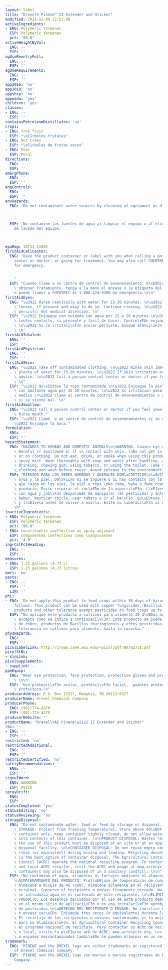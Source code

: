 ```yaml
---
layout: label
title: "Drexel® Pinene™ II Extender and Sticker"
modified: 2021-12-09 12:57:00
activeIngredients:
- ENG: Polymeric terpenes
  ESP: Polymeric terpenes
  pct: '96.0'
activeWeightByVol:
  ENG: --
  ESP: ''
agUseReentryFull:
  ENG: --
  ESP: ''
agUseRequirements:
  ENG: --
  ESP: ''
app2016: 'no'
app2018: 'no'
appship: 'no'
appwsda: 'yes'
children: 'yes'
classes:
- ENG: --
  ESP: ''
containsPetroleumDistillates: 'no'
crops:
- ENG: Tree fruit
  ESP: "\xC1rboles frutales"
- ENG: Nut trees
  ESP: "\xC1rboles de frutos secos"
- ENG: Pear
  ESP: Peral
directions:
  ENG: --
  ESP: ''
emergPhone:
  ENG: ''
  ESP: ''
engControls:
  ENG: --
  ESP: ''
envHazards:
  ENG: 'Do not contaminate water sources by cleaning of equipment or disposal of wastewaters.


    '
  ESP: 'No contamine las fuentes de agua al limpiar el equipo o al eliminar el agua
    de lavado del equipo.


    '
epaReg: 19713-15002
firstAidCallCenter:
  ENG: 'Have the product container or label with you when calling a poison control
    center or doctor, or going for treatment. You may also call CHEMTREC at 1-800-424-9300
    for emergency.


    '
  ESP: "Cuando llame a un centro de control de envenenamiento, m\xE9dico o intente\
    \ obtener tratamiento, tenga a la mano el envase o la etiqueta del producto. Tambi\xE9\
    n puede llamar a CHEMTREC al 1-800-424-9300 de emergencia.\n\n"
firstAidEyes:
  ENG: "\u2022 Rinse cautiously with water for 15-20 minutes. \n\u2022 Remove contact\
    \ lenses, if present and easy to do so. Continue rinsing. \n\u2022 If eye irritation\
    \ persists: Get medical attention. \n"
  ESP: "\u2022 Enjuague con cuidado con agua por 15 a 20 minutos.\n\u2022 Qu\xEDteselos\
    \ lentes contacto, si presente y facil de hacer. Contin\xFAe enjuagando los ojos.\
    \ \n\u2022 Si la irritaci\xF3n ocular persiste, busque atenci\xF3n m\xE9dica.\
    \ \n"
firstAidInhaled:
  ENG: ''
  ESP: ''
firstAidPhysician:
  ENG: ''
  ESP: ''
firstAidSkin:
  ENG: "\u2022 Take off contaminated clothing. \n\u2022 Rinse skin immediately with\
    \ plenty of water for 15-20 minutes. \n\u2022 If skin irritation occurs, get medical\
    \ advice. \n\u2022 Call a poison control center or doctor if you feel unwell.\
    \ \n"
  ESP: "\u2022 Qu\xEDtese la ropa contaminada.\n\u2022 Enjuague la piel inmediatamente\
    \ con bastante agua por 15-20 minutos. \n\u2022 Si irritacion pasa, busque aviso\
    \ medico.\n\u2022 Llame al centro de control de envenenamientos o a un m\xE9dico\
    \ si se siente mal. \n"
firstAidSwallow:
  ENG: "\u2022 Call a poison control center or doctor if you feel unwell.\n\u2022\
    \ Rinse mouth."
  ESP: "\u2022 Llame  a un centro de control de envenenamientos si se siente mal.\n\
    \u2022 Enjuague la boca."
formulation:
  ENG: --
  ESP: ''
hazardStatement:
  ENG: "HAZARDS TO HUMANS AND DOMESTIC ANIMALS\n\nWARNING. Causes eye and skin irritation.\
    \ Harmful if swallowed or if in contact with skin. \nDo not get in eyes, on skin\
    \ or on clothing. Do not eat, drink, or smoke when using this product. Avoid breathing\
    \ spray mist. Wash thoroughly with soap and water after handling, and before eating,\
    \ drinking, chewing gum, using tobacco, or using the toilet. Take off contaminated\
    \ clothing and wash before reuse. Avoid release to the environment. \n\n"
  ESP: "RIESGOS PARA LOS SERES HUMANOS Y ANIMALES DOM\xC9STICOS\n\nAVISO. Irrita los\
    \ ojos y la piel. Da\xF1ino si se ingiere o si hay contacto con la piel. No permita\
    \ que caiga en los ojos, la piel o ropa.\nNo coma, beba o fume cuando use este\
    \ producto. Evite respirar el roc\xEDo de la aspersi\xF3n. L\xE1vese muy bien\
    \ con agua y jab\xF3n despu\xE9s de manipular (el pesticida) y antes de comer,\
    \ beber, masticar chicle, usar tabaco o ir al ba\xF1o. Qu\xEDtese la ropa contaminada\
    \ y l\xE1vela antes de volver a usarla. Evite su liberaci\xF3n al medio ambiente.\n\
    \n"
inactiveIngredients:
- ENG: Polymeric terpenes
  ESP: Polymeric terpenes
  pct: '96.0'
- ENG: Constituents ineffective as spray adjuvant
  ESP: Componentes inefectivos como coadyuvantes
  pct: '4.0'
ingrColPctHeading:
  ENG: --
  ESP: --
measures:
- ENG: 1.25 gallons (4.73 L)
  ESP: 1.25 galones (4.73 litros)
omri: 'no'
pests:
- ENG: --
  ESP: ''
  LIN: ''
phi:
- ENG: 'Do not apply this product to food crops within 30 days of harvest except as
    follows: This product can be used with copper fungicides, Bacillus thuringiensis
    products and other tolerance exempt pesticides on food crops up to harvest.'
  ESP: "No aplique este producto a cultivos para alimento 30 d\xEDas antes de la cosecha,\
    \ excepto como se indica a continuaci\xF3n: Este producto se puede usar con fungicidas\
    \ de cobre, productos de Bacillus thuringiensis y otros pesticidas exentos de\
    \ tolerancia en cultivos para alimento, hasta la cosecha."
physHazards:
  ENG: --
  ESP: ''
picolLabelLink: http://cru66.cahe.wsu.edu/~picol/pdf/WA/62731.pdf
picolSLNs:
- slnLink: --
picolSupplements:
- suppLink: --
ppeEquip:
  ENG: "Wear eye protection, face protection, protective gloves and protective clothing.\
    \ \n\n"
  ESP: "Use protecci\xF3n ocular, protecci\xF3n facial,  guantes protectores y ropa\
    \ protectora.\n"
producerAddress: P.O. Box 13327, Memphis, TN 38113-0327
producerName: Drexel Chemical Company
producerPhone:
  ENG: (901)774-4370
  ESP: (901)774-4370
producerWebsite: ''
productName: "Drexel\xAE Pinene\u2122 II Extender and Sticker"
rei:
- ENG: --
  ESP: ''
restricted: 'no'
restrictedAdditional:
  ENG: ''
  ESP: ''
restrictedCertified: 'no'
safetyRecommendations:
  ENG: --
  ESP: ''
signalWord:
  ENG: WARNING
  ESP: AVISO
sprayDrift:
  ENG: --
  ESP: ''
statusCompleted: 'yes'
statusEditing: 'no'
statusReviewing: 'no'
storageDisposal:
  ENG: "Do not contaminate water, food or feed by storage or disposal. \n\nPRODUCT\
    \ STORAGE: Protect from freezing temperatures. Store above 40\xB0F. Store in original\
    \ container only. Keep container tightly closed, do not allow water to be introduced\
    \ into contents of this container. \n\nPRODUCT DISPOSAL: Wastes resulting from\
    \ the use of this product must be disposed of on site or at an approved waste\
    \ disposal facility. \n\nCONTAINER DISPOSAL: Do not reuse empty container. Triple\
    \ rinse (or equivalent) during mixing and loading. Recycling decontaminated containers\
    \ is the best option of container disposal. The Agricultural Container Recycling\
    \ Council (ACRC) operate the national recycling program. To contact your state\
    \ and local ACRC recycler, visit the ACRC web pagge at www.acrecycle.org. Decontaminated\
    \ containers may also be disposed of in a sanitary landfill. \n\n"
  ESP: "No contamine el agua, alimentos ni forrajes mediante el almacenamiento y desecho.\n\
    \nALMACENAMIENTO DEL PRODUCTO: Prot\xE9jase de temperaturas de congelaci\xF3n.\
    \ Almacene a m\xE1s de 40 \xB0F. Almacene solamente en el recipiente o envase\
    \ original. Conserve el recipiente o envase firmemente cerrado. No permita que\
    \ se introduzca agua en el contenido de este recipiente. \n\nELIMINACI\xD3N DEL\
    \ PRODUCTO: Los desechos derivados por el uso de este producto deben ser eliminados\
    \ en el mismo sitio de aplicaci\xF3n o en una instalaci\xF3n aprobada para desechos\
    \ de pesticidas.\n\nDESECHO DEL RECIPIENTE O ENVASE: No reutilice el recipiente\
    \ o envase vac\xEDo. Enjuague tres veces (o equivalente) durante la mezcla y carga.\
    \ El reciclaje de los recipientes o envases contaminados es la mejor opci\xF3\
    n para su eliminaci\xF3n. El Agricultural Container Recycling Council (ACRC) opera\
    \ el programa nacional de reciclaje. Para contactar su ACRC de reciclaje estatal\
    \ o local, visite la p\xE1gina web de ACRC: www.acrecycle.org. Los recipientes\
    \ o envases descontaminados tambi\xE9n se pueden eliminar en un vertedero sanitario."
trademark:
  ENG: 'PINENE and the DREXEL logo are either trademarks or registered trademarks
    of Drexel Chemical Company. '
  ESP: 'PINENE and the DREXEL logo son marcas o marcas registradas de Drexel Chemical
    Company. '
---
```

